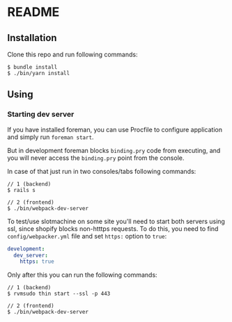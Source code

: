 # README

## Installation

Clone this repo and run following commands:

```
$ bundle install
$ ./bin/yarn install
```

## Using

### Starting dev server

If you have installed foreman, you can use Procfile to configure application and simply run `foreman start`.

But in development foreman blocks `binding.pry` code from executing, and you will never 
access the `binding.pry` point from the console.

In case of that just run in two consoles/tabs following commands:

```
// 1 (backend)
$ rails s

// 2 (frontend)
$ ./bin/webpack-dev-server
```

To test/use slotmachine on some site you'll need to start both servers using ssl, since shopify 
blocks non-htttps requests. To do this, you need to find `config/webpacker.yml` file 
and set `https:` option to `true`:

```yaml
development:
  dev_server:
    https: true
```

Only after this you can run the following commands:

```
// 1 (backend)
$ rvmsudo thin start --ssl -p 443

// 2 (frontend)
$ ./bin/webpack-dev-server
```
